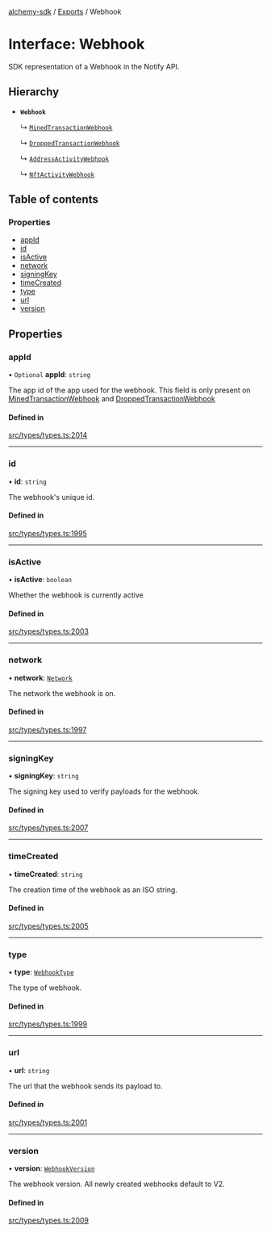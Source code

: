 [alchemy-sdk](../README.md) / [Exports](../modules.md) / Webhook

# Interface: Webhook

SDK representation of a Webhook in the Notify API.

## Hierarchy

- **`Webhook`**

  ↳ [`MinedTransactionWebhook`](MinedTransactionWebhook.md)

  ↳ [`DroppedTransactionWebhook`](DroppedTransactionWebhook.md)

  ↳ [`AddressActivityWebhook`](AddressActivityWebhook.md)

  ↳ [`NftActivityWebhook`](NftActivityWebhook.md)

## Table of contents

### Properties

- [appId](Webhook.md#appid)
- [id](Webhook.md#id)
- [isActive](Webhook.md#isactive)
- [network](Webhook.md#network)
- [signingKey](Webhook.md#signingkey)
- [timeCreated](Webhook.md#timecreated)
- [type](Webhook.md#type)
- [url](Webhook.md#url)
- [version](Webhook.md#version)

## Properties

### appId

• `Optional` **appId**: `string`

The app id of the app used for the webhook. This field is only present on
[MinedTransactionWebhook](MinedTransactionWebhook.md) and [DroppedTransactionWebhook](DroppedTransactionWebhook.md)

#### Defined in

[src/types/types.ts:2014](https://github.com/alchemyplatform/alchemy-sdk-js/blob/dc20ee4/src/types/types.ts#L2014)

___

### id

• **id**: `string`

The webhook's unique id.

#### Defined in

[src/types/types.ts:1995](https://github.com/alchemyplatform/alchemy-sdk-js/blob/dc20ee4/src/types/types.ts#L1995)

___

### isActive

• **isActive**: `boolean`

Whether the webhook is currently active

#### Defined in

[src/types/types.ts:2003](https://github.com/alchemyplatform/alchemy-sdk-js/blob/dc20ee4/src/types/types.ts#L2003)

___

### network

• **network**: [`Network`](../enums/Network.md)

The network the webhook is on.

#### Defined in

[src/types/types.ts:1997](https://github.com/alchemyplatform/alchemy-sdk-js/blob/dc20ee4/src/types/types.ts#L1997)

___

### signingKey

• **signingKey**: `string`

The signing key used to verify payloads for the webhook.

#### Defined in

[src/types/types.ts:2007](https://github.com/alchemyplatform/alchemy-sdk-js/blob/dc20ee4/src/types/types.ts#L2007)

___

### timeCreated

• **timeCreated**: `string`

The creation time of the webhook as an ISO string.

#### Defined in

[src/types/types.ts:2005](https://github.com/alchemyplatform/alchemy-sdk-js/blob/dc20ee4/src/types/types.ts#L2005)

___

### type

• **type**: [`WebhookType`](../enums/WebhookType.md)

The type of webhook.

#### Defined in

[src/types/types.ts:1999](https://github.com/alchemyplatform/alchemy-sdk-js/blob/dc20ee4/src/types/types.ts#L1999)

___

### url

• **url**: `string`

The url that the webhook sends its payload to.

#### Defined in

[src/types/types.ts:2001](https://github.com/alchemyplatform/alchemy-sdk-js/blob/dc20ee4/src/types/types.ts#L2001)

___

### version

• **version**: [`WebhookVersion`](../enums/WebhookVersion.md)

The webhook version. All newly created webhooks default to V2.

#### Defined in

[src/types/types.ts:2009](https://github.com/alchemyplatform/alchemy-sdk-js/blob/dc20ee4/src/types/types.ts#L2009)

